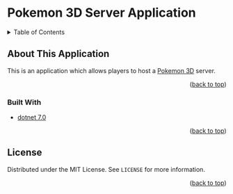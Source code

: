 <div id="top"></div>

# Pokemon 3D Server Application

<details>
  <summary>Table of Contents</summary>
  <ol>
    <li>
      <a href="#about-the-project">About The Project</a>
      <ul>
        <li><a href="#built-with">Built With</a></li>
      </ul>
    </li>
    <li><a href="#license">License</a></li>
  </ol>
</details>

## About This Application

This is an application which allows players to host a [Pokemon 3D](https://pokemon3d.net/) server.

<p align="right">(<a href="#top">back to top</a>)</p>

### Built With

* [dotnet 7.0](https://dotnet.microsoft.com/download/dotnet/7.0)

<p align="right">(<a href="#top">back to top</a>)</p>

## License

Distributed under the MIT License. See `LICENSE` for more information.

<p align="right">(<a href="#top">back to top</a>)</p>
